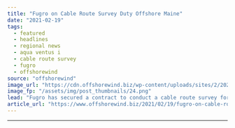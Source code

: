 ```yaml
---
title: "Fugro on Cable Route Survey Duty Offshore Maine"
date: "2021-02-19"
tags: 
  - featured
  - headlines
  - regional news
  - aqua ventus i
  - cable route survey
  - fugro
  - offshorewind
source: "offshorewind"
image_url: "https://cdn.offshorewind.biz/wp-content/uploads/sites/2/2021/02/19093004/Fugro-on-Cable-Route-Survey-Duty-Offshore-Maine.png"
image_fp: "/assets/img/post_thumbnails/24.png"
lead: "Fugro has secured a contract to conduct a cable route survey for the New"
article_url: "https://www.offshorewind.biz/2021/02/19/fugro-on-cable-route-survey-duty-offshore-maine/"
---
```


---
